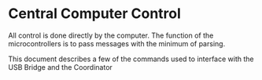 # Central Computer Control

All control is done directly by the computer. The function of the microcontrollers is to pass messages with the minimum of parsing.

This document describes a few of the commands used to interface with the USB Bridge and the Coordinator

